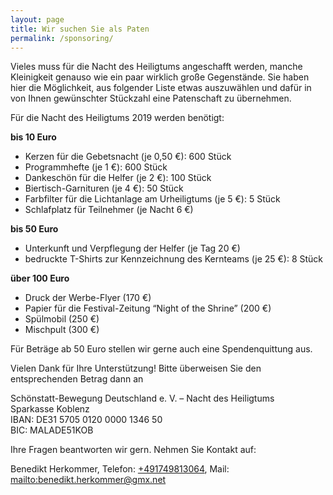 ```yaml
---
layout: page
title: Wir suchen Sie als Paten
permalink: /sponsoring/
---
```

Vieles muss für die Nacht des Heiligtums angeschafft werden, manche Kleinigkeit genauso wie ein paar wirklich große Gegenstände. Sie haben hier die Möglichkeit, aus folgender Liste etwas auszuwählen und dafür in von Ihnen gewünschter Stückzahl eine Patenschaft zu übernehmen.

Für die Nacht des Heiligtums 2019 werden benötigt:

**bis 10 Euro**

* Kerzen für die Gebetsnacht (je 0,50 €): 600 Stück
* Programmhefte (je 1 €): 600 Stück
* Dankeschön für die Helfer (je 2 €): 100 Stück
* Biertisch-Garnituren (je 4 €): 50 Stück
* Farbfilter für die Lichtanlage am Urheiligtums (je 5 €): 5 Stück
* Schlafplatz für Teilnehmer (je Nacht 6 €)

**bis 50 Euro**

* Unterkunft und Verpflegung der Helfer (je Tag 20 €)
* bedruckte T-Shirts zur Kennzeichnung des Kernteams (je 25 €): 8 Stück

**über 100 Euro**

* Druck der Werbe-Flyer (170 €)
* Papier für die Festival-Zeitung “Night of the Shrine” (200 €)
* Spülmobil (250 €)
* Mischpult (300 €)

Für Beträge ab 50 Euro stellen wir gerne auch eine Spendenquittung aus.

Vielen Dank für Ihre Unterstützung! Bitte überweisen Sie den entsprechenden Betrag dann an

Schönstatt-Bewegung Deutschland e. V. – Nacht des Heiligtums<br />
Sparkasse Koblenz<br />
IBAN: DE31 5705 0120 0000 1346 50<br />
BIC: MALADE51KOB

Ihre Fragen beantworten wir gern. Nehmen Sie Kontakt auf:

Benedikt Herkommer, Telefon: [+491749813064](tel:+4915140427797),  Mail: <mailto:benedikt.herkommer@gmx.net>
